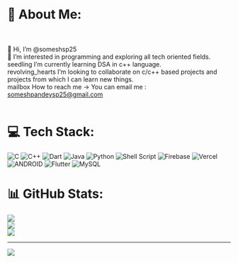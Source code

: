 # 💫 About Me:
<br><br>    👋 Hi, I’m @someshsp25<br>    👀 I’m interested in programming and exploring all tech oriented fields.<br>    seedling I’m currently learning DSA in c++ language.<br>    revolving_hearts I’m looking to collaborate on c/c++ based projects and projects from which I can learn new things.<br>    mailbox How to reach me -> You can email me : someshpandeysp25@gmail.com<br><br>


# 💻 Tech Stack:
![C](https://img.shields.io/badge/c-%2300599C.svg?style=for-the-badge&logo=c&logoColor=white) ![C++](https://img.shields.io/badge/c++-%2300599C.svg?style=for-the-badge&logo=c%2B%2B&logoColor=white) ![Dart](https://img.shields.io/badge/dart-%230175C2.svg?style=for-the-badge&logo=dart&logoColor=white) ![Java](https://img.shields.io/badge/java-%23ED8B00.svg?style=for-the-badge&logo=java&logoColor=white) ![Python](https://img.shields.io/badge/python-3670A0?style=for-the-badge&logo=python&logoColor=ffdd54) ![Shell Script](https://img.shields.io/badge/shell_script-%23121011.svg?style=for-the-badge&logo=gnu-bash&logoColor=white) ![Firebase](https://img.shields.io/badge/firebase-%23039BE5.svg?style=for-the-badge&logo=firebase) ![Vercel](https://img.shields.io/badge/vercel-%23000000.svg?style=for-the-badge&logo=vercel&logoColor=white) ![ANDROID](https://img.shields.io/badge/android-%2320232a.svg?style=for-the-badge&logo=android&logoColor=%a4c639) ![Flutter](https://img.shields.io/badge/Flutter-%2302569B.svg?style=for-the-badge&logo=Flutter&logoColor=white) ![MySQL](https://img.shields.io/badge/mysql-%2300f.svg?style=for-the-badge&logo=mysql&logoColor=white)
# 📊 GitHub Stats:
![](https://github-readme-stats.vercel.app/api?username=someshsp25&theme=dark&hide_border=false&include_all_commits=false&count_private=false)<br/>
![](https://github-readme-streak-stats.herokuapp.com/?user=someshsp25&theme=dark&hide_border=false)<br/>
![](https://github-readme-stats.vercel.app/api/top-langs/?username=someshsp25&theme=dark&hide_border=false&include_all_commits=false&count_private=false&layout=compact)

---
[![](https://visitcount.itsvg.in/api?id=someshsp25&icon=0&color=0)](https://visitcount.itsvg.in)

<!-- Proudly created with GPRM ( https://gprm.itsvg.in ) -->
